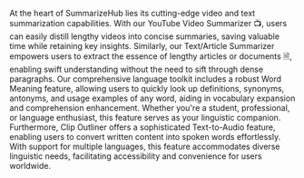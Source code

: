 At the heart of SummarizeHub lies its cutting-edge video and text summarization capabilities. With our YouTube Video Summarizer 📺, users can easily distill lengthy videos into concise summaries, saving valuable time while retaining key insights. Similarly, our Text/Article Summarizer empowers users to extract the essence of lengthy articles or documents 🗎, enabling swift understanding without the need to sift through dense paragraphs.
Our comprehensive language toolkit includes a robust Word Meaning feature, allowing users to quickly look up definitions, synonyms, antonyms, and usage examples of any word, aiding in vocabulary expansion and comprehension enhancement. Whether you're a student, professional, or language enthusiast, this feature serves as your linguistic companion.
Furthermore, Clip Outliner offers a sophisticated Text-to-Audio feature, enabling users to convert written content into spoken words effortlessly. With support for multiple languages, this feature accommodates diverse linguistic needs, facilitating accessibility and convenience for users worldwide.
